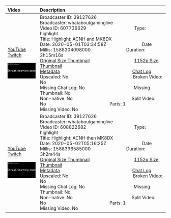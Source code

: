 |Video|Description|
|:---|:---|
|[YouTube](https://www.youtube.com/)<br>[Twitch](https://www.twitch.tv/videos/607736629)<br><br>[<img src="../../../../../39127626/videos/thumbnails_1152p/2020/5/1588304098000_2020_05_01T03_34_58Z_39127626_607736629_videos_thumbnails_1152p_thumb607736629-2048x1152.jpg" width="200">](https://www.youtube.com/)|Broadcaster ID: 39127626          Broadcaster: whataboutgaminglive<br>Video ID: 607736629             Type: highlight<br>Title: Highlight: ACNH and MK8DX<br>Date: 2020-05-01T03:34:58Z        Date Millis: 1588304098000        Duration: 2h15m16s<br>[Original Size Thumbnail](../../../../../39127626/videos/thumbnails_orig/2020/5/1588304098000_2020_05_01T03_34_58Z_39127626_607736629_videos_thumbnails_orig_thumb607736629-0x0.jpg)          [1152p Size Thumbnail](../../../../../39127626/videos/thumbnails_1152p/2020/5/1588304098000_2020_05_01T03_34_58Z_39127626_607736629_videos_thumbnails_1152p_thumb607736629-2048x1152.jpg)<br>[Metadata](../../../../../39127626/videos/metadata/2020/5/1588304098000_2020_05_01T03_34_58Z_39127626_607736629_video_metadata.json)                 [Chat Log](../../../../../39127626/videos/chatlogs/2020/5/2020-05-01T03_34_58Z_39127626_607736629_chat.json)<br>Upscaled: No                Broken Video: No<br>Missing Chat Log: No           Missing Thumbnail: No<br>Non-native: No              Split Video: No               Parts: 1<br>Missing Video: No
|[YouTube](https://www.youtube.com/)<br>[Twitch](https://www.twitch.tv/videos/608822682)<br><br>[<img src="../../../../../39127626/videos/thumbnails_1152p/2020/5/1588396585000_2020_05_02T05_16_25Z_39127626_608822682_videos_thumbnails_1152p_thumb608822682-2048x1152.jpg" width="200">](https://www.youtube.com/)|Broadcaster ID: 39127626          Broadcaster: whataboutgaminglive<br>Video ID: 608822682             Type: highlight<br>Title: Highlight: ACNH then MK8DX<br>Date: 2020-05-02T05:16:25Z        Date Millis: 1588396585000        Duration: 3h2m44s<br>[Original Size Thumbnail](../../../../../39127626/videos/thumbnails_orig/2020/5/1588396585000_2020_05_02T05_16_25Z_39127626_608822682_videos_thumbnails_orig_thumb608822682-0x0.jpg)          [1152p Size Thumbnail](../../../../../39127626/videos/thumbnails_1152p/2020/5/1588396585000_2020_05_02T05_16_25Z_39127626_608822682_videos_thumbnails_1152p_thumb608822682-2048x1152.jpg)<br>[Metadata](../../../../../39127626/videos/metadata/2020/5/1588396585000_2020_05_02T05_16_25Z_39127626_608822682_video_metadata.json)                 [Chat Log](../../../../../39127626/videos/chatlogs/2020/5/2020-05-02T05_16_25Z_39127626_608822682_chat.json)<br>Upscaled: No                Broken Video: No<br>Missing Chat Log: No           Missing Thumbnail: No<br>Non-native: No              Split Video: No               Parts: 1<br>Missing Video: No
